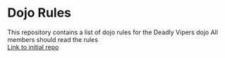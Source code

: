 Dojo Rules
==========

This repository contains a list of dojo rules for the Deadly Vipers dojo
All members should read the rules  
[Link to initial repo](https://github.com/deadlyvipers)
